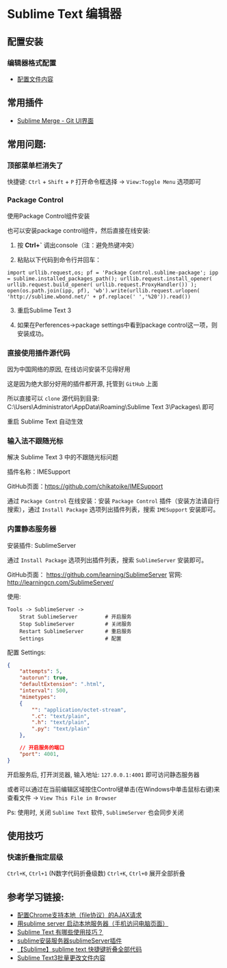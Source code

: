 # Sublime Text 编辑器

## 配置安装

### 编辑器格式配置
* [配置文件内容](./Preferences.sublime-settings)

## 常用插件
* [Sublime Merge - Git UI界面](https://www.sublimemerge.com/download)

## 常用问题:

### 顶部菜单栏消失了
快捷键: `Ctrl` + `Shift` + `P` 打开命令框选择 -> `View:Toggle Menu` 选项即可

### Package Control
使用Package Control组件安装

也可以安装package control组件，然后直接在线安装:

1. 按 **Ctrl+\`** 调出console（注：避免热键冲突）

2. 粘贴以下代码到命令行并回车：
```shell
import urllib.request,os; pf = 'Package Control.sublime-package'; ipp = sublime.installed_packages_path(); urllib.request.install_opener( urllib.request.build_opener( urllib.request.ProxyHandler()) ); open(os.path.join(ipp, pf), 'wb').write(urllib.request.urlopen( 'http://sublime.wbond.net/' + pf.replace(' ','%20')).read())
```

3. 重启Sublime Text 3

4. 如果在Perferences->package settings中看到package control这一项，则安装成功。

### 直接使用插件源代码
因为中国网络的原因, 在线访问安装不见得好用

这是因为绝大部分好用的插件都开源, 托管到 `GitHub` 上面

所以直接可以 `clone` 源代码到目录: C:\Users\Administrator\AppData\Roaming\Sublime Text 3\Packages\ 即可

重启 Sublime Text 自动生效

### 输入法不跟随光标
解决 Sublime Text 3 中的不跟随光标问题

插件名称：IMESupport

GitHub页面：https://github.com/chikatoike/IMESupport

通过 `Package Control` 在线安装：安装 `Package Control` 插件（安装方法请自行搜索），通过 `Install Package` 选项列出插件列表，搜索 `IMESupport` 安装即可。

### 内置静态服务器
安装插件: SublimeServer

通过 `Install Package` 选项列出插件列表，搜索 `SublimeServer` 安装即可。

GitHub页面： https://github.com/learning/SublimeServer
官网: http://learningcn.com/SublimeServer/

使用:
```shell
Tools -> SublimeServer ->
    Strat SublimeServer         # 开启服务
    Stop SublimeServer          # 关闭服务
    Restart SublimeServer       # 重启服务
    Settings                    # 配置
```

配置 Settings:
```json
{
    "attempts": 5,
    "autorun": true,
    "defaultExtension": ".html",
    "interval": 500,
    "mimetypes":
    {
        "": "application/octet-stream",
        ".c": "text/plain",
        ".h": "text/plain",
        ".py": "text/plain"
    },

    // 开启服务的端口
    "port": 4001,
}
```

开启服务后, 打开浏览器, 输入地址: `127.0.0.1:4001` 即可访问静态服务器

或者可以通过在当前编辑区域按住Control键单击(在Windows中单击鼠标右键)来查看文件 -> `View This File in Browser`

Ps: 使用时, 关闭 `Sublime Text` 软件, `SublimeServer` 也会同步关闭


## 使用技巧

### 快速折叠指定层级
`Ctrl+K`, `Ctrl+1` (N数字代码折叠级数)
`Ctrl+K`, `Ctrl+0` 展开全部折叠

## 参考学习链接:
* [配置Chrome支持本地（file协议）的AJAX请求](http://www.cnblogs.com/micua/p/chrome-file-protocol-support-ajax.html)
* [用sublime server 启动本地服务器（手机访问电脑页面）](http://www.cnblogs.com/lhy-93/p/5741274.html)
* [Sublime Text 有哪些使用技巧？](https://www.zhihu.com/question/24896283)
* [sublime安装服务器sublimeServer插件](https://blog.csdn.net/tengxing007/article/details/76038475)
* [【Sublime】sublime text 快捷键折叠全部代码](https://blog.csdn.net/qq_29757283/article/details/83046862)
* [Sublime Text3批量更改文件内容](https://blog.csdn.net/KleyChan/article/details/82469844)
